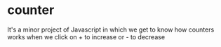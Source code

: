 # counter
It's a minor project of Javascript in which we get to know how counters works when we click on + to increase or - to decrease
